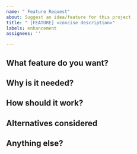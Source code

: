 ```yaml
---
name: " Feature Request"
about: Suggest an idea/feature for this project
title: " [FEATURE] <concise description>"
labels: enhancement
assignees: ''

---
```


## What feature do you want?

<!-- Clearly describe the feature or improvement. -->

## Why is it needed?

<!-- What problem does it solve? Who benefits? -->

## How should it work?

<!-- Outline expected behavior, UI/API changes, or workflow. -->

## Alternatives considered

<!-- List any alternative approaches you thought about, if any. -->

## Anything else?

<!-- Extra context, references, or sketches. -->
